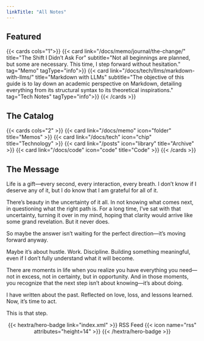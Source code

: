 ```yaml
---
linkTitle: "All Notes"
---
```


## Featured

{{< cards cols="1">}}
{{< card link="/docs/memo/journal/the-change/" title="The Shift I Didn’t Ask For" subtitle="Not all beginnings are planned, but some are necessary. This time, I step forward without hesitation." tag="Memo" tagType="info">}}
{{< card link="/docs/tech/llms/markdown-with-llms/" title="Markdown with LLMs"  subtitle="The objective of this guide is to lay down an academic perspective on Markdown, detailing everything from its structural syntax to its theoretical inspirations." tag="Tech Notes" tagType="info">}}
{{< /cards >}}

## The Catalog

{{< cards cols="2" >}}
  {{< card link="/docs/memo" icon="folder" title="Memos" >}}
  {{< card link="/docs/tech" icon="chip" title="Technology" >}}
  {{< card link="/posts" icon="library" title="Archive" >}}
  {{< card link="/docs/code" icon="code" title="Code" >}}
{{< /cards >}}



## The Message

Life is a gift—every second, every interaction, every breath. I don’t know if I deserve any of it, but I do know that I am grateful for all of it.

There’s beauty in the uncertainty of it all. In not knowing what comes next, in questioning what the right path is. For a long time, I’ve sat with that uncertainty, turning it over in my mind, hoping that clarity would arrive like some grand revelation. But it never does.

So maybe the answer isn’t waiting for the perfect direction—it’s moving forward anyway.

Maybe it’s about hustle. Work. Discipline. Building something meaningful, even if I don’t fully understand what it will become.

There are moments in life when you realize you have everything you need—not in excess, not in certainty, but in opportunity. And in those moments, you recognize that the next step isn’t about knowing—it’s about doing.

I have written about the past. Reflected on love, loss, and lessons learned. Now, it’s time to act.

This is that step.

<div style="text-align: center; margin-top: 1em;">
{{< hextra/hero-badge link="index.xml" >}}
  <span>RSS Feed</span>
  {{< icon name="rss" attributes="height=14" >}}
{{< /hextra/hero-badge >}}
</div>